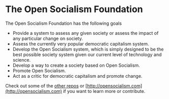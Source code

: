 # The Open Socialism Foundation

The Open Socialism Foundation has the following goals

* Provide a system to assess any given society or assess the impact of any particular change on society.
* Assess the currently very popular democratic capitalism system.
* Develop the Open Socialism system, which is simply designed to be the best possible society system given our current level of technology and science.
* Develop a way to create a society based on Open Socialism.
* Promote Open Socialism.
* Act as a critic for democratic capitalism and promote change.

Check out some of the [other repos](https://github.com/open-socialism) or [http://opensocialism.com](http://opensocialism.com) if you want to learn more or contribute.
